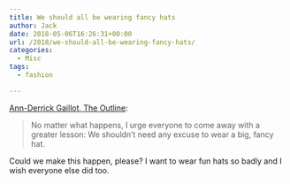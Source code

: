 ```yaml
---
title: We should all be wearing fancy hats
author: Jack
date: 2018-05-06T16:26:31+00:00
url: /2018/we-should-all-be-wearing-fancy-hats/
categories:
  - Misc
tags:
  - fashion

---
```

[Ann-Derrick Gaillot, The Outline][1]:

> No matter what happens, I urge everyone to come away with a greater lesson: We shouldn’t need any excuse to wear a big, fancy hat. 

Could we make this happen, please? I want to wear fun hats so badly and I wish everyone else did too.

 [1]: https://theoutline.com/post/4410/kentucky-derby-fancy-hats-met-gala?zd=1&zi=sskscqj6